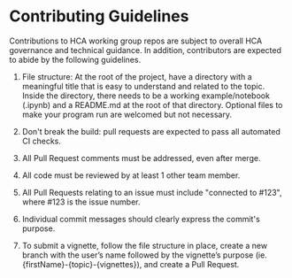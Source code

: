 # Contributing Guidelines
Contributions to HCA working group repos are subject to overall HCA
governance and technical guidance. In addition, contributors are
expected to abide by the following guidelines.

1. File structure: At the root of the project, have a directory with a meaningful title that is easy to understand and related to the topic. Inside the directory, there needs to be a working example/notebook (.ipynb) and a README.md at the root of that directory. Optional files to make your program run are welcomed but not necessary. 

1. Don't break the build: pull requests are expected to pass all
  automated CI checks.

1. All Pull Request comments must be addressed, even after merge.

1. All code must be reviewed by at least 1 other team member.

1. All Pull Requests relating to an issue must include "connected to 
  #123", where #123 is the issue number.

1. Individual commit messages should clearly express the commit's purpose.

1. To submit a vignette, follow the file structure in place, create a new branch with the user’s name followed by the vignette’s purpose (ie.{firstName}-{topic}-{vignettes}), and create a Pull Request. 

